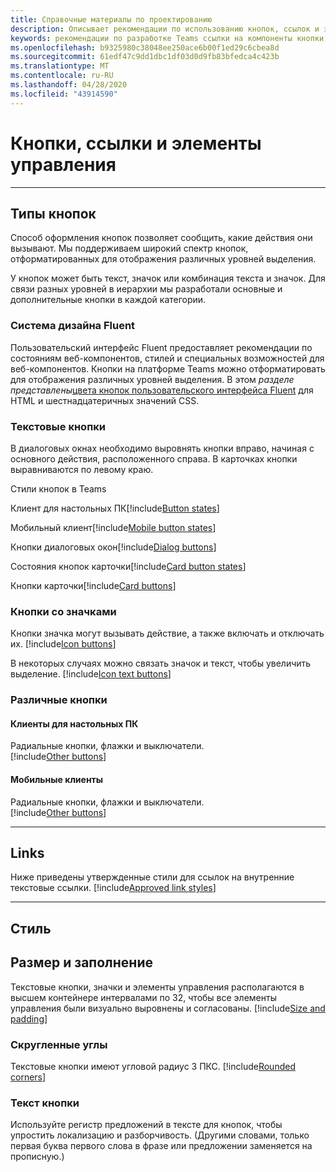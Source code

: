 ```yaml
---
title: Справочные материалы по проектированию
description: Описывает рекомендации по использованию кнопок, ссылок и элементов управления в приложениях
keywords: рекомендации по разработке Teams ссылки на компоненты кнопки ссылки на цвета
ms.openlocfilehash: b9325980c38048ee250ace6b00f1ed29c6cbea8d
ms.sourcegitcommit: 61edf47c9dd1dbc1df03d0d9fb83bfedca4c423b
ms.translationtype: MT
ms.contentlocale: ru-RU
ms.lasthandoff: 04/28/2020
ms.locfileid: "43914590"
---
```

# <a name="buttons-links-and-controls"></a>Кнопки, ссылки и элементы управления

---

## <a name="button-types"></a>Типы кнопок

Способ оформления кнопок позволяет сообщить, какие действия они вызывают. Мы поддерживаем широкий спектр кнопок, отформатированных для отображения различных уровней выделения.

У кнопок может быть текст, значок или комбинация текста и значок. Для связи разных уровней в иерархии мы разработали основные и дополнительные кнопки в каждой категории.

### <a name="fluent-design-system"></a>Система дизайна Fluent

Пользовательский интерфейс Fluent предоставляет рекомендации по состояниям веб-компонентов, стилей и специальных возможностей для веб-компонентов. Кнопки на платформе Teams можно отформатировать для отображения различных уровней выделения. В этом *разделе представлены*[цвета кнопок пользовательского интерфейса Fluent](https://fluentsite.z22.web.core.windows.net/components/button/definition?showCode=false&showRtl=false&showTransparent=false&showVariables=true#types-emphasis) для HTML и шестнадцатеричных значений CSS.  

### <a name="text-buttons"></a>Текстовые кнопки

В диалоговых окнах необходимо выровнять кнопки вправо, начиная с основного действия, расположенного справа. В карточках кнопки выравниваются по левому краю.

Стили кнопок в Teams

Клиент для настольных ПК[!include[Button states](~/includes/design/buttons-image-states.html)]

Мобильный клиент[!include[Mobile button states](~/includes/design/buttons-mobile-image-states.html)]

Кнопки диалоговых окон[!include[Dialog buttons](~/includes/design/buttons-image-dialog.html)]

Состояния кнопок карточки[!include[Card button states](~/includes/design/buttons-image-cardstates.html)]

Кнопки карточки[!include[Card buttons](~/includes/design/buttons-image-card.html)]

### <a name="icon-buttons"></a>Кнопки со значками

Кнопки значка могут вызывать действие, а также включать и отключать их.
[!include[Icon buttons](~/includes/design/buttons-image-icon.html)]

В некоторых случаях можно связать значок и текст, чтобы увеличить выделение.
[!include[Icon text buttons](~/includes/design/buttons-image-icontext.html)]

### <a name="miscellaneous-buttons"></a>Различные кнопки

#### <a name="desktop-clients"></a>Клиенты для настольных ПК
Радиальные кнопки, флажки и выключатели.<br/>
[!include[Other buttons](~/includes/design/buttons-image-others.html)]

#### <a name="mobile-clients"></a>Мобильные клиенты
Радиальные кнопки, флажки и выключатели.<br/>
[!include[Other buttons](~/includes/design/buttons-image-mobile-others.html)]

---

## <a name="links"></a>Links

Ниже приведены утвержденные стили для ссылок на внутренние текстовые ссылки.
[!include[Approved link styles](~/includes/design/links-image-text.html)]

---

## <a name="style"></a>Стиль

## <a name="size-and-padding"></a>Размер и заполнение

Текстовые кнопки, значки и элементы управления располагаются в высшем контейнере интервалами по 32, чтобы все элементы управления были визуально выровнены и согласованы.
[!include[Size and padding](~/includes/design/style-image-size.html)]

### <a name="rounded-corners"></a>Скругленные углы

Текстовые кнопки имеют угловой радиус 3 ПКС.
[!include[Rounded corners](~/includes/design/style-image-corners.html)]

### <a name="button-text"></a>Текст кнопки

Используйте регистр предложений в тексте для кнопок, чтобы упростить локализацию и разборчивость. (Другими словами, только первая буква первого слова в фразе или предложении заменяется на прописную.)
